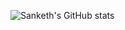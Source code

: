 ![Sanketh's GitHub stats](https://github-readme-stats.vercel.app/api?username=sankethj&show_icons=true&theme=dracula)
